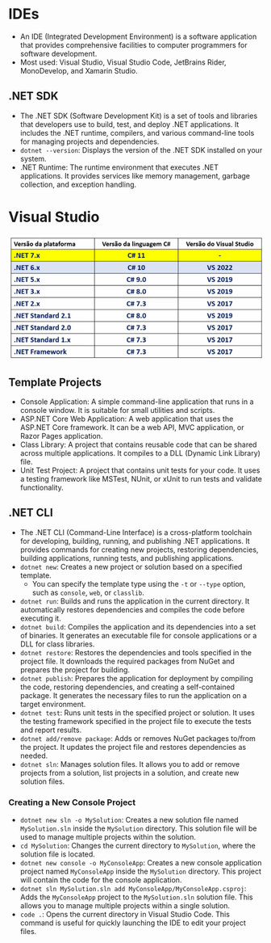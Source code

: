 # IDEs

- An IDE (Integrated Development Environment) is a software application that provides comprehensive facilities to computer programmers for software development.
- Most used: Visual Studio, Visual Studio Code, JetBrains Rider, MonoDevelop, and Xamarin Studio.

## .NET SDK

- The .NET SDK (Software Development Kit) is a set of tools and libraries that developers use to build, test, and deploy .NET applications. It includes the .NET runtime, compilers, and various command-line tools for managing projects and dependencies.
- `dotnet --version`: Displays the version of the .NET SDK installed on your system.
- .NET Runtime: The runtime environment that executes .NET applications. It provides services like memory management, garbage collection, and exception handling.

# Visual Studio

![VisualStudioVersions](VisualStudioVersions.png)

## Template Projects

- Console Application: A simple command-line application that runs in a console window. It is suitable for small utilities and scripts.
- ASP.NET Core Web Application: A web application that uses the ASP.NET Core framework. It can be a web API, MVC application, or Razor Pages application.
- Class Library: A project that contains reusable code that can be shared across multiple applications. It compiles to a DLL (Dynamic Link Library) file.
- Unit Test Project: A project that contains unit tests for your code. It uses a testing framework like MSTest, NUnit, or xUnit to run tests and validate functionality.

## .NET CLI

- The .NET CLI (Command-Line Interface) is a cross-platform toolchain for developing, building, running, and publishing .NET applications. It provides commands for creating new projects, restoring dependencies, building applications, running tests, and publishing applications.
- `dotnet new`: Creates a new project or solution based on a specified template.
  - You can specify the template type using the `-t` or `--type` option, such as `console`, `web`, or `classlib`.
- `dotnet run`: Builds and runs the application in the current directory. It automatically restores dependencies and compiles the code before executing it.
- `dotnet build`: Compiles the application and its dependencies into a set of binaries. It generates an executable file for console applications or a DLL for class libraries.
- `dotnet restore`: Restores the dependencies and tools specified in the project file. It downloads the required packages from NuGet and prepares the project for building.
- `dotnet publish`: Prepares the application for deployment by compiling the code, restoring dependencies, and creating a self-contained package. It generates the necessary files to run the application on a target environment.
- `dotnet test`: Runs unit tests in the specified project or solution. It uses the testing framework specified in the project file to execute the tests and report results.
- `dotnet add/remove package`: Adds or removes NuGet packages to/from the project. It updates the project file and restores dependencies as needed.
- `dotnet sln`: Manages solution files. It allows you to add or remove projects from a solution, list projects in a solution, and create new solution files.

### Creating a New Console Project

- `dotnet new sln -o MySolution`: Creates a new solution file named `MySolution.sln` inside the `MySolution` directory. This solution file will be used to manage multiple projects within the solution.
- `cd MySolution`: Changes the current directory to `MySolution`, where the solution file is located.
- `dotnet new console -o MyConsoleApp`: Creates a new console application project named `MyConsoleApp` inside the `MySolution` directory. This project will contain the code for the console application.
- `dotnet sln MySolution.sln add MyConsoleApp/MyConsoleApp.csproj`: Adds the `MyConsoleApp` project to the `MySolution.sln` solution file. This allows you to manage multiple projects within a single solution.
- `code .`: Opens the current directory in Visual Studio Code. This command is useful for quickly launching the IDE to edit your project files.
